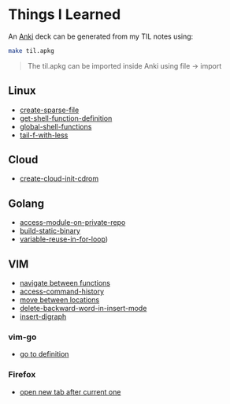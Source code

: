 # Things I Learned

An [Anki](https://apps.ankiweb.net/) deck can be generated from my TIL notes using:

```bash
make til.apkg
```

> The til.apkg can be imported inside Anki using file -> import

## Linux

- [create-sparse-file](linux/create-sparse-file.md)
- [get-shell-function-definition](linux/get-shell-function-definition)
- [global-shell-functions](linux/global-shell-functions)
- [tail-f-with-less](linux/tail-f-with-less)

## Cloud

- [create-cloud-init-cdrom](cloud/create-cloud-init-cdrom.md)

## Golang

- [access-module-on-private-repo](go/access-module-on-private-repo.md)
- [build-static-binary](go/build-static-binary.md)
- [variable-reuse-in-for-loop](go/variable-reuse-in-for-loop))

## VIM

- [navigate between functions](vim/navigate-between-functions.md)
- [access-command-history](vim/access-command-history.md)
- [move between locations](vim/move-between-locations.md)
- [delete-backward-word-in-insert-mode](vim/delete-backward-word-in-insert-mode.md)
- [insert-digraph](vim/insert-digraph.md)

### vim-go

- [go to definition](vim/vim-go-go-to-definition.md)

### Firefox

- [open new tab after current one](firefox/open-new-tab-after-current-one.md)
